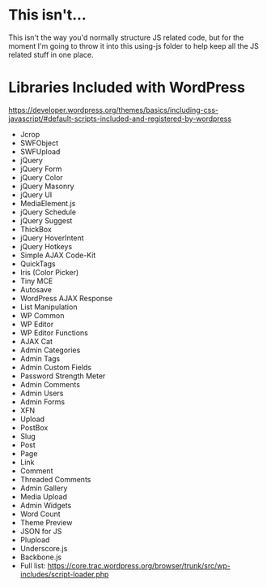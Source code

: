 # This isn't...

This isn't the way you'd normally structure JS related code, but for the moment I'm going to throw it into this using-js folder to help keep all the JS related stuff in one place.

# Libraries Included with WordPress
https://developer.wordpress.org/themes/basics/including-css-javascript/#default-scripts-included-and-registered-by-wordpress
* Jcrop
* SWFObject
* SWFUpload
* jQuery
* jQuery Form
* jQuery Color
* jQuery Masonry
* jQuery UI
* MediaElement.js
* jQuery Schedule
* jQuery Suggest
* ThickBox
* jQuery HoverIntent
* jQuery Hotkeys
* Simple AJAX Code-Kit
* QuickTags
* Iris (Color Picker)
* Tiny MCE
* Autosave
* WordPress AJAX Response
* List Manipulation
* WP Common
* WP Editor
* WP Editor Functions
* AJAX Cat
* Admin Categories
* Admin Tags
* Admin Custom Fields
* Password Strength Meter
* Admin Comments
* Admin Users
* Admin Forms
* XFN
* Upload
* PostBox
* Slug
* Post
* Page
* Link
* Comment
* Threaded Comments
* Admin Gallery
* Media Upload
* Admin Widgets
* Word Count
* Theme Preview
* JSON for JS
* Plupload
* Underscore.js
* Backbone.js
* Full list: https://core.trac.wordpress.org/browser/trunk/src/wp-includes/script-loader.php